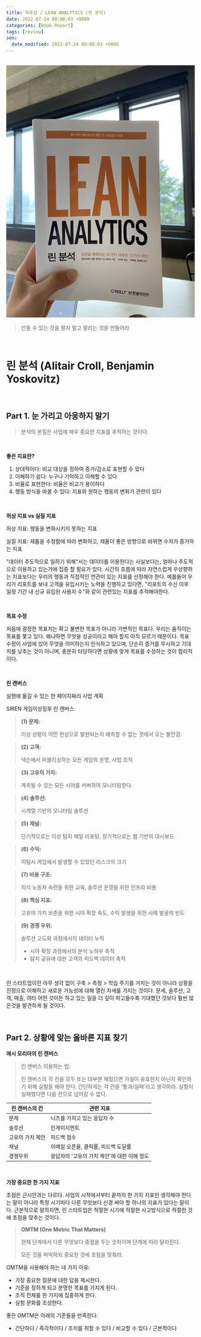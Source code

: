 ```yaml
---
title: 독후감 / LEAN ANALYTICS (린 분석)
date: 2022-07-24 00:00:03 +0000
categories: [Book Report]
tags: [review]
seo:
  date_modified: 2022-07-24 00:00:03 +0000
---
```


<br/>

<img src="/assets/img/chat/leananalytics1.jpg">



> 만들 수 있는 것을 팔지 말고 팔리는 것을 만들어라

<br/>

# <b>린 분석 (Alitair Croll, Benjamin Yoskovitz)</b>

<br/>

## Part 1. 눈 가리고 아웅하지 말기

>  분석의 본질은 사업에 매우 중요한 지표를 추적하는 것이다.

<br/>

<b>좋은 지표란? </b>  

1. 상대적이다: 비교 대상을 정하여 증가/감소로 표현할 수 있다  
2. 이해하기 쉽다: 누구나 기억하고 이해할 수 있다  
3. 비율로 표현한다: 비율은 비교가 용이하다  
4. 행동 방식을 바꿀 수 있다: 지표와 원하는 행동의 변화가 관련이 있다  

<br>

<b>허상 지표 vs 실질 지표</b>  

허상 지표: 행동을 변화시키지 못하는 지표  

실질 지표: 제품을 수정함에 따라 변화하고, 제품이 좋은 방향으로 바뀌면 수치가 증가하는 지표  

"데이터 주도적으로 일하기 위해"서는 데이터를 이용한다는 사실보다는, 얼마나 주도적으로 이용하고 있는가에 집중 할 필요가 있다. 시간의 흐름에 따라 자연스럽게 우상향하는 지표보다는 우리의 행동과 직접적인 연관이 있는 지표를 선정해야 한다.  예를들어 우리가 리포트를 보내 고객을 유입시키는 노력을 진행하고 있다면, "리포트의 수신 이후 일정 기간 내 신규 유입된 사용자 수"와 같이 관련있는 지표를 추적해야한다.  

<br/>

<b>목표 수정</b>  

처음에 결정한 목표치는 확고 불변한 목표가 아니라 가변적인 목표다. 우리는 움직이는 목표를 쫓고 있다. 왜냐하면 무엇을 성공이라고 해야 할지 아직 모르기 때문이다. 목표 수정이 사업에 있어 무엇을 의미하는지 인식하고 있으며, 단순히 증거를 무시하고 기대치를 낮추는 것이 아니며, 충분히 타당하다면 상황에 맞게 목표를 수정하는 것이 합리적이다.  

<br/>

<b>린 캔버스</b>

실행에 옮길 수 있는 한 페이지짜리 사업 계획  

SIREN 게임이상징후 린 캔버스  

> <b>(1) 문제:</b>  
>
> 이상 상황이 어떤 현상으로 발현되는지 예측할 수 없는 것에서 오는 불안감.  

> <b>(2) 고객:</b>  
>
> 넥슨에서 퍼블리싱하는 모든 게임의 운영, 사업 조직  

> <b>(3) 고유의 가치:</b>  
>
> 계측될 수 있는 모든 시야를 커버하여 모니터링한다.  

> <b>(4) 솔루션:</b>  
>
> 시계열 기반의 모니터링 솔루션  

> <b>(5) 채널:</b>  
>
> 단기적으로는 이상 탐지 메일 리포팅, 장기적으로는 웹 기반의 대시보드  

> <b>(6) 수익:</b>  
>
> 미탐시 게임에서 발생할 수 있었던 리스크의 크기  

> <b>(7) 비용 구조:</b>  
>
> 지식 노동자 숙련을 위한 교육, 솔루션 운영을 위한 인프라 비용  

> <b>(8) 핵심 지표:</b>  
>
> 고유의 가치 보존을 위한 시야 확장 속도, 수익 발생을 위한 사례 발굴의 빈도  

> <b>(9) 경쟁 우위:</b>  
>
> 솔루션 고도화 과정에서의 데이터 누적  
>
> - 시야 확장 과정에서의 분석 노하우 축적  
> - 탐지 공유에 대한 고객의 피드백 데이터 축적  

<br/>

린 스타트업이란 아무 생각 없이 구축 > 측정 > 학습 주기를 거치는 것이 아니라 상황을 진정으로 이해하고 새로운 가능성에 대해 열린 자세를 가지는 것이다. 문세, 솔루션, 고객, 매출, 여타 어떤 것이든 하고 있는 일을 더 깊이 파고들수록 기대했던 것보다 훨씬 많은것을 발견하게 될 것이다.  

<br/>

## <b>Part 2. 상황에 맞는 올바른 지표 찾기</b>

<b>애시 모리아의 린 캔버스</b>  

> 린 캔버스 이용하는 법:  
>
> 린 캔버스의 각 칸을 모두 또는 대부분 채웠으면 가설이 유효한지 아닌지 확인하기 위해 실험을 해야 한다. 간단하게는 각 칸을 '통과/실패'라고 생각하라. 실험이 실패했다면 다음 칸으로 넘어갈 수 없다.  

| 린 캔버스의 칸   | 관련 지표                                    |
| ---------------- | -------------------------------------------- |
| 문제             | 니즈를 가지고 있는 응답자 수                 |
| 솔루션           | 인게이지먼트                                 |
| 고유의 가치 제안 | 피드백 점수                                  |
| 채널             | 이메일 오픈율, 클릭률, 피드백 도달률         |
| 경쟁우위         | 응답자의 '고유의 가치 제안'에 대한 이해 정도 |

<br/>

<b>가장 중요한 한 가지 지표</b>  

초점은 근시안과는 다르다. 사업의 시작에서부터 끝까지 한 가지 지표만 생각해야 한다는 말이 아니라 특정 시기마다 다른 무엇보다 신경 써야 할 하나의 지표가 있다는 말이다. 근본적으로 말하자면, 린 스타트업은 적절한 시기에 적절한 사고방식으로 적절한 것에 초점을 맞추는 것이다.  

> <b>OMTM (One Metric That Matters)</b>  
>
> 현재 단계에서 다른 무엇보다 중점을 두는 숫자이며 단계에 따라 달라진다.  
>
> 모든 것을 파악하되 중요한 것에 초점을 맞춰라.  

  

OMTM을 사용해야 하는 네 가지 이유:  

- 가장 중요한 질문에 대한 답을 제시한다.  
- 기준을 정하게 되고 분명한 목표를 가지게 된다.  
- 조직 전체를 한 가지에 집중하게 한다.  
- 실험 문화를 조성한다.  

  

좋은 OMTM은 아래의 기준들을 만족한다:  

- 간단하다 / 즉각적이다 / 조치를 취할 수 있다 / 비교할 수 있다 / 근본적이다  

 



